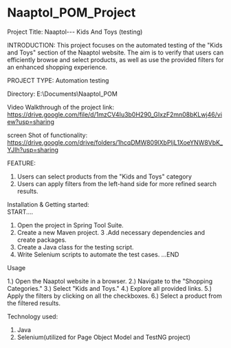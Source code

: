 # Naaptol_POM_Project
Project Title: Naaptol--- Kids And Toys (testing)

INTRODUCTION: This project focuses on the automated testing of the "Kids and Toys" section of the Naaptol website. The aim is to verify that users can efficiently browse and select products, as well as use the provided filters for an enhanced shopping experience.

PROJECT TYPE: Automation  testing

Directory: E:\Documents\Naaptol_POM

Video Walkthrough of the project link: https://drive.google.com/file/d/1mzCV4Iu3b0H290_GIxzF2mn08bKLwj46/view?usp=sharing

screen Shot of functionality: https://drive.google.com/drive/folders/1hcqDMW809lXbPljL1XoeYNW8VbK_YJIh?usp=sharing


FEATURE:
 1. Users can select products from the "Kids and Toys" category
 2. Users can apply filters from the left-hand side for more refined search results.


Installation & Getting started:  
START....
1. Open the project in Spring Tool Suite.
2. Create a new Maven project.
3 .Add necessary dependencies and create packages.
4. Create a Java class for the testing script.
5. Write Selenium scripts to automate the test cases.
...END



Usage

1.) Open the Naaptol website in a browser.
2.) Navigate to the "Shopping Categories."
3.) Select "Kids and Toys."
4.) Explore all provided links.
5.) Apply the filters by clicking on all the checkboxes.
6.) Select a product from the filtered results.


Technology used:
1. Java
2. Selenium(utilized for Page Object Model and TestNG project)

